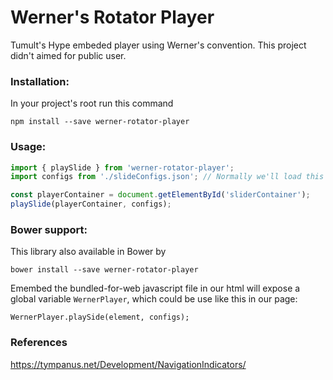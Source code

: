 # Werner's Rotator Player

Tumult's Hype embeded player using Werner's convention.
This project didn't aimed for public user.

### Installation:
In your project's root run this command
```
npm install --save werner-rotator-player
```

### Usage:
```javascript
import { playSlide } from 'werner-rotator-player';
import configs from './slideConfigs.json'; // Normally we'll load this from a service or api instead..

const playerContainer = document.getElementById('sliderContainer');
playSlide(playerContainer, configs);
```

### Bower support:
This library also available in Bower by
```
bower install --save werner-rotator-player
```
Emembed the bundled-for-web javascript file in our html will expose a global variable `WernerPlayer`,
which could be use like this in our page:

```
WernerPlayer.playSide(element, configs);
```

### References
https://tympanus.net/Development/NavigationIndicators/